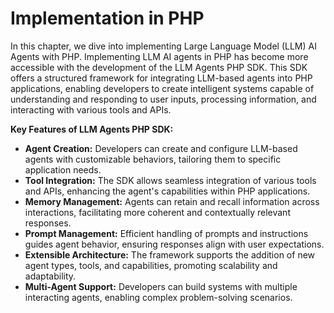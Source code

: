 # Implementation in PHP

In this chapter, we dive into implementing Large Language Model (LLM) AI Agents with PHP. Implementing LLM AI agents in PHP has become more accessible with the development of the LLM Agents PHP SDK. This SDK offers a structured framework for integrating LLM-based agents into PHP applications, enabling developers to create intelligent systems capable of understanding and responding to user inputs, processing information, and interacting with various tools and APIs.​&#x20;

**Key Features of LLM Agents PHP SDK:**

* **Agent Creation:** Developers can create and configure LLM-based agents with customizable behaviors, tailoring them to specific application needs.​
* **Tool Integration:** The SDK allows seamless integration of various tools and APIs, enhancing the agent's capabilities within PHP applications.​
* **Memory Management:** Agents can retain and recall information across interactions, facilitating more coherent and contextually relevant responses.
* **Prompt Management:** Efficient handling of prompts and instructions guides agent behavior, ensuring responses align with user expectations.​
* **Extensible Architecture:** The framework supports the addition of new agent types, tools, and capabilities, promoting scalability and adaptability.​
* **Multi-Agent Support:** Developers can build systems with multiple interacting agents, enabling complex problem-solving scenarios.​
